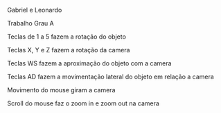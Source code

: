 Gabriel e Leonardo

Trabalho Grau A

Teclas de 1 a 5 fazem a rotação do objeto

Teclas X, Y e Z fazem a rotação da camera

Teclas WS fazem a aproximação do objeto com a camera

Teclas AD fazem a movimentação lateral do objeto em relação a camera

Movimento do mouse giram a camera

Scroll do mouse faz o zoom in e zoom out na camera